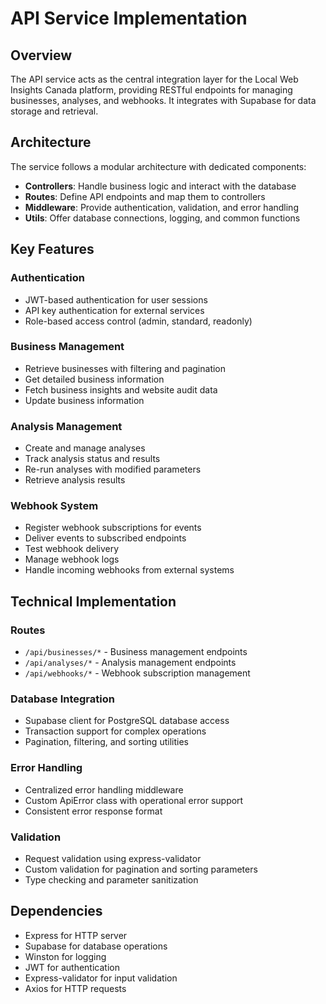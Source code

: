 # API Service Implementation

## Overview
The API service acts as the central integration layer for the Local Web Insights Canada platform, providing RESTful endpoints for managing businesses, analyses, and webhooks. It integrates with Supabase for data storage and retrieval.

## Architecture
The service follows a modular architecture with dedicated components:

- **Controllers**: Handle business logic and interact with the database
- **Routes**: Define API endpoints and map them to controllers
- **Middleware**: Provide authentication, validation, and error handling
- **Utils**: Offer database connections, logging, and common functions

## Key Features

### Authentication
- JWT-based authentication for user sessions
- API key authentication for external services
- Role-based access control (admin, standard, readonly)

### Business Management
- Retrieve businesses with filtering and pagination
- Get detailed business information
- Fetch business insights and website audit data
- Update business information

### Analysis Management
- Create and manage analyses
- Track analysis status and results
- Re-run analyses with modified parameters
- Retrieve analysis results

### Webhook System
- Register webhook subscriptions for events
- Deliver events to subscribed endpoints
- Test webhook delivery
- Manage webhook logs
- Handle incoming webhooks from external systems

## Technical Implementation

### Routes
- `/api/businesses/*` - Business management endpoints
- `/api/analyses/*` - Analysis management endpoints
- `/api/webhooks/*` - Webhook subscription management

### Database Integration
- Supabase client for PostgreSQL database access
- Transaction support for complex operations
- Pagination, filtering, and sorting utilities

### Error Handling
- Centralized error handling middleware
- Custom ApiError class with operational error support
- Consistent error response format

### Validation
- Request validation using express-validator
- Custom validation for pagination and sorting parameters
- Type checking and parameter sanitization

## Dependencies
- Express for HTTP server
- Supabase for database operations
- Winston for logging
- JWT for authentication
- Express-validator for input validation
- Axios for HTTP requests 